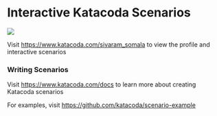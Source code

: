 # Interactive Katacoda Scenarios

[![](http://shields.katacoda.com/katacoda/sivaram_somala/count.svg)](https://www.katacoda.com/sivaram_somala "Get your profile on Katacoda.com")

Visit https://www.katacoda.com/sivaram_somala to view the profile and interactive scenarios

### Writing Scenarios
Visit https://www.katacoda.com/docs to learn more about creating Katacoda scenarios

For examples, visit https://github.com/katacoda/scenario-example
